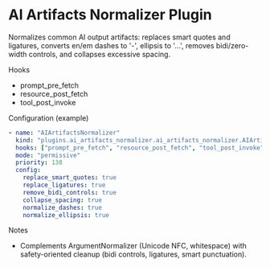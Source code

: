 # AI Artifacts Normalizer Plugin

Normalizes common AI output artifacts: replaces smart quotes and ligatures, converts en/em dashes to '-', ellipsis to '...', removes bidi/zero-width controls, and collapses excessive spacing.

Hooks
- prompt_pre_fetch
- resource_post_fetch
- tool_post_invoke

Configuration (example)
```yaml
- name: "AIArtifactsNormalizer"
  kind: "plugins.ai_artifacts_normalizer.ai_artifacts_normalizer.AIArtifactsNormalizerPlugin"
  hooks: ["prompt_pre_fetch", "resource_post_fetch", "tool_post_invoke"]
  mode: "permissive"
  priority: 138
  config:
    replace_smart_quotes: true
    replace_ligatures: true
    remove_bidi_controls: true
    collapse_spacing: true
    normalize_dashes: true
    normalize_ellipsis: true
```

Notes
- Complements ArgumentNormalizer (Unicode NFC, whitespace) with safety-oriented cleanup (bidi controls, ligatures, smart punctuation).
